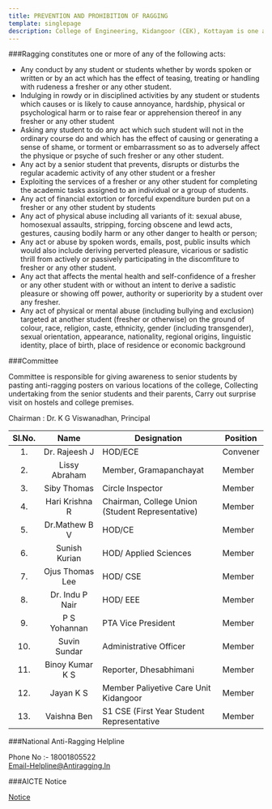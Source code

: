 ```yaml
---
title: PREVENTION AND PROHIBITION OF RAGGING
template: singlepage
description: College of Engineering, Kidangoor (CEK), Kottayam is one among the premier institutions in the state. The college is governed by the Co-operative Academy of Professional Education established by the Government of Kerala. The admissions are based on the rank obtained by the students in the State Entrance examinations and functioning of the college is according to the rules and regulations formulated by the Government of Kerala.
---
```


###Ragging constitutes one or more of any of the following acts:

- Any conduct by any student or students whether by words spoken or written or by an act which has the effect of teasing, treating or handling       with rudeness a fresher or any other student.
- Indulging in rowdy or in disciplined activities by any student or students which causes or is likely to cause annoyance, hardship, physical or psychological harm or to raise fear or apprehension thereof in any fresher or any other student
- Asking any student to do any act which such student will not in the ordinary course do and which has the effect of causing or generating a sense of shame, or torment or embarrassment so as to adversely affect the physique or psyche of such fresher or any other student.
- Any act by a senior student that prevents, disrupts or disturbs the regular academic activity of any other student or a fresher
- Exploiting the services of a fresher or any other student for completing the academic tasks assigned to an individual or a group of students.
- Any act of financial extortion or forceful expenditure burden put on a fresher or any other student by students
- Any act of physical abuse including all variants of it: sexual abuse, homosexual assaults, stripping, forcing obscene and lewd acts, gestures, causing bodily harm or any other danger to health or person;
- Any act or abuse by spoken words, emails, post, public insults which would also include deriving perverted pleasure, vicarious or sadistic thrill from actively or passively participating in the discomfiture to fresher or any other student.
- Any act that affects the mental health and self-confidence of a fresher or any other student with or without an intent to derive a sadistic pleasure or showing off power, authority or superiority by a student over any fresher.
- Any act of physical or mental abuse (including bullying and exclusion) targeted at another student (fresher or otherwise) on the ground of colour, race, religion, caste, ethnicity, gender (including transgender), sexual orientation, appearance, nationality, regional origins, linguistic identity, place of birth, place of residence or economic background

###Committee

Committee is responsible for giving awareness to senior students by pasting anti-ragging posters on various locations of the college, Collecting undertaking from the senior students and their parents, Carry out surprise visit on hostels and college premises.

Chairman : Dr. K G Viswanadhan, Principal

|    Sl.No.    |    Name    |    Designation    |    Position    |
|:------------:|:---------------------:|---------------------------------|----------------|
|    1.    |    Dr. Rajeesh J    |    HOD/ECE    |    Convener    |
|    2.    |    Lissy Abraham   |    Member, Gramapanchayat    |    Member    |
|    3.    |    Siby Thomas    |    Circle Inspector    |    Member    |
|    4.    |    Hari Krishna R    |    Chairman, College Union (Student Representative)    |    Member    |
|    5.    |    Dr.Mathew B V    |    HOD/CE    |    Member    |
|    6.    |    Sunish Kurian    |    HOD/ Applied Sciences    |    Member    |
|    7.    |    Ojus Thomas Lee    |    HOD/ CSE    |    Member    |
|    8.    |    Dr. Indu P Nair    |    HOD/ EEE    |    Member    |
|    9.    |    P S Yohannan    |    PTA Vice President    |    Member    |
|    10.    |    Suvin Sundar    |    Administrative Officer    |    Member    |   
|    11.    |    Binoy Kumar K S    |    Reporter, Dhesabhimani    |    Member    |
|    12.    |    Jayan K S    |    Member Paliyetive Care Unit Kidangoor    |    Member    |
|    13.    |    Vaishna Ben    |    S1 CSE (First Year Student Representative   |    Member    |

###National Anti-Ragging Helpline

Phone No :- 18001805522<br>
Email-Helpline@Antiragging.In

###AICTE Notice

[Notice](https://www.aicte-india.org/grievance/anti)
